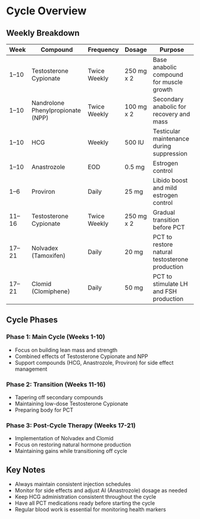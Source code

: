 # Cycle Overview

## Weekly Breakdown

| Week  | Compound                          | Frequency    | Dosage     | Purpose                                        |
| ----- | --------------------------------- | ------------ | ---------- | ---------------------------------------------- |
| 1–10  | Testosterone Cypionate            | Twice Weekly | 250 mg x 2 | Base anabolic compound for muscle growth       |
| 1–10  | Nandrolone Phenylpropionate (NPP) | Twice Weekly | 100 mg x 2 | Secondary anabolic for recovery and mass       |
| 1–10  | HCG                               | Weekly       | 500 IU     | Testicular maintenance during suppression      |
| 1–10  | Anastrozole                       | EOD          | 0.5 mg     | Estrogen control                               |
| 1–6   | Proviron                          | Daily        | 25 mg      | Libido boost and mild estrogen control         |
| 11–16 | Testosterone Cypionate            | Twice Weekly | 250 mg x 2 | Gradual transition before PCT                  |
| 17–21 | Nolvadex (Tamoxifen)              | Daily        | 20 mg      | PCT to restore natural testosterone production |
| 17–21 | Clomid (Clomiphene)               | Daily        | 50 mg      | PCT to stimulate LH and FSH production         |

## Cycle Phases

### Phase 1: Main Cycle (Weeks 1-10)

- Focus on building lean mass and strength
- Combined effects of Testosterone Cypionate and NPP
- Support compounds (HCG, Anastrozole, Proviron) for side effect management

### Phase 2: Transition (Weeks 11-16)

- Tapering off secondary compounds
- Maintaining low-dose Testosterone Cypionate
- Preparing body for PCT

### Phase 3: Post-Cycle Therapy (Weeks 17-21)

- Implementation of Nolvadex and Clomid
- Focus on restoring natural hormone production
- Maintaining gains while transitioning off cycle

## Key Notes

- Always maintain consistent injection schedules
- Monitor for side effects and adjust AI (Anastrozole) dosage as needed
- Keep HCG administration consistent throughout the cycle
- Have all PCT medications ready before starting the cycle
- Regular blood work is essential for monitoring health markers
